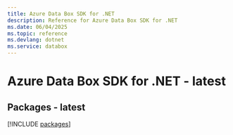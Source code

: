 ```yaml
---
title: Azure Data Box SDK for .NET
description: Reference for Azure Data Box SDK for .NET
ms.date: 06/04/2025
ms.topic: reference
ms.devlang: dotnet
ms.service: databox
---
```

# Azure Data Box SDK for .NET - latest
## Packages - latest
[!INCLUDE [packages](data-box-index.md)]